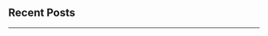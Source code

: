 <section class="mt-0 flex flex-col max-w-full dark:prose-invert">
  <h1 class="mt-1 mb-2 text-4xl font-extrabold text-neutral-900 dark:text-neutral">Recent Posts</h1>
  <hr class="mt-0 mb-6 border-t border-secondary-500 w-full thicc">
</section>

